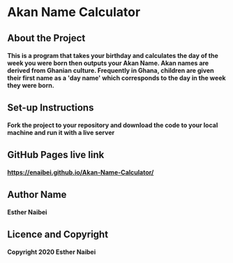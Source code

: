 # Akan Name Calculator
## About the Project
#### This is a program that takes your birthday and calculates the day of the week you were born then outputs your Akan Name. Akan names are derived from Ghanian culture. Frequently in Ghana, children are given their first name as a 'day name' which corresponds to the day in the week they were born.
## Set-up Instructions
#### Fork the project to your repository and download the code to your local machine and run it with a live server
## GitHub Pages live link
#### https://enaibei.github.io/Akan-Name-Calculator/
## Author Name
#### Esther Naibei
## Licence and Copyright
#### Copyright 2020 Esther Naibei

